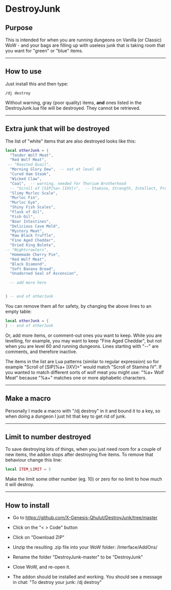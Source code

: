 # DestroyJunk

## Purpose

This is intended for when you are running dungeons on Vanilla (or Classic) WoW - and your bags are filling up with useless
junk that is taking room that you want for "green" or "blue" items.

---

## How to use

Just install this and then type:

```
/dj destroy
```

Without warning, gray (poor quality) items, **and** ones listed in the DestroyJunk.lua file will be destroyed. They cannot be retrieved.

---

## Extra junk that will be destroyed

The list of "white" items that are also destroyed looks like this:

```lua
local otherJunk = {
  "Tender Wolf Meat",
  "Red Wolf Meat",
 -- "Roasted Quail",
  "Morning Glory Dew",  -- not at level 45
  "Cured Ham Steak",
  "Wicked Claw",
  "Coal",  -- warning, needed for Thorium Brotherhood
  -- "Scroll of [SIP]%a+ [IXV]+",  -- Stamina, Strength, Intellect, Protection, Spirit -- exclude "Mizrael"
  "Slimy Murloc Scale",
  "Murloc Fin",
  "Murloc Eye",
  "Shiny Fish Scales",
  "Flask of Oil",
  "Fish Oil",
  "Boar Intestines",
  "Delicious Cave Mold",
  "Mystery Meat",
  "Raw Black Truffle",
  "Fine Aged Cheddar",
  "Dried King Bolete",
-- "Nightcrawlers",
  "Homemade Cherry Pie",
  "Red Wolf Meat",
  "Black Diamond",
  "Soft Banana Bread",
  "Unadorned Seal of Ascension",

  -- add more here


} -- end of otherJunk

```


You can remove them all for safety, by changing the above lines to an empty table:

```lua
local otherJunk = {
} -- end of otherJunk

```

Or, add more items, or comment-out ones you want to keep. While you are levelling, for example, you may want to keep "Fine Aged Cheddar", but not when you are level 60 and running dungeons. Lines starting with "--" are comments, and therefore inactive.

The items in the list are Lua patterns (similar to regular expression) so for example "Scroll of [SIP]%a+ [IXV]+" would match "Scroll of Stamina IV". If you wanted to match different sorts of wolf meat you might use: "%a+ Wolf Meat" because "%a+" matches one or more alphabetic characters.

---

## Make a macro

Personally I made a macro with "/dj destroy" in it and bound it to a key, so when doing a dungeon I just hit that key to get rid of junk.

---

## Limit to number destroyed


To save destroying lots of things, when you just need room for a couple of new items, the addon stops after destroying five items. To remove that behaviour change this line:

```lua
local ITEM_LIMIT = 5
```

Make the limit some other number (eg. 10) or zero for no limit to how much it will destroy.


---

## How to install

* Go to <https://github.com/X-Genesis-Qhulut/DestroyJunk/tree/master>

* Click on the "\< \> Code" button

* Click on "Download ZIP"

* Unzip the resulting .zip file into your WoW folder: /Interface/AddOns/

* Rename the folder "DestroyJunk-master" to be "DestroyJunk"

* Close WoW, and re-open it.

* The addon should be installed and working. You should see a message in chat: "To destroy your junk:  /dj destroy"
